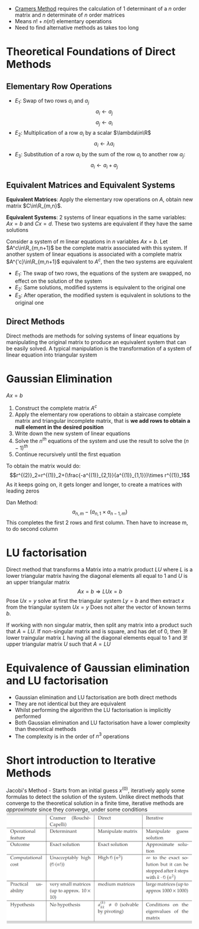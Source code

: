 - [Cramers Method](../1043%20-%20Maths%202/22.02.23%20-%20Systems%20of%20Linear%20Equations.md#cramers-theorem) requires the calculation of 1 determinant of a $n$ order matrix and $n$ determinate of $n$ order matrices
- Means $n!+n(n!)$ elementary operations
- Need to find alternative methods as takes too long

# Theoretical Foundations of Direct Methods
## Elementary Row Operations
- $E_1$: Swap of two rows $a_i$ and $a_j$
$$a_i \leftarrow a_j$$
$$a_j \leftarrow a_i$$
- $E_2$: Multiplication of a row $a_i$ by a scalar $\lambda\in\R$
$$a_i\leftarrow\lambda a_i$$
- $E_3$: Substitution of a row $a_i$ by the sum of the row $a_i$ to another row $a_j$:
$$a_i\leftarrow a_i+a_j$$

## Equivalent Matrices and Equivalent Systems
**Equivalent Matrices**: Apply the elementary row operations on $A$, obtain new matrix $C\in\R_{m,n}$. 

**Equivalent Systems**: 2 systems of linear equations in the same variables: $Ax=b$ and $Cx=d$. These two systems are equivalent if they have the same solutions

Consider a system of $m$ linear equations in $n$ variables $Ax=b$. Let $A^c\in\R_{m,n+1}$ be the complete matrix associated with this system.
If another system of linear equations is associated with a complete matrix $A^{'c}\in\R_{m,n+1}$ equivalent to $A^c$, then the two systems are equivalent

- $E_1$: The swap of two rows, the equations of the system are swapped, no effect on the solution of the system
- $E_2$: Same solutions, modified systems is equivalent to the original one
- $E_3$: After operation, the modified system is equivalent in solutions to the original one

## Direct Methods
Direct methods are methods for solving systems of linear equations by manipulating the original matrix to produce an equivalent system that can be easily solved. A typical manipulation is the transformation of a system of linear equation into triangular system

# Gaussian Elimination 
$Ax=b$
1. Construct the complete matrix $A^c$
2. Apply the elementary row operations to obtain a staircase complete matrix and triangular incomplete matrix, that is **we add rows to obtain a null element in the desired position**
3. Write down the new system of linear equations
4. Solve the $n^{th}$ equations of the system and use the result to solve the $(n-1)^{th}$
5. Continue recursively until the first equation

To obtain the matrix would do:
$$r^{(2)}_2=r^{(1)}_2+(\frac{-a^{(1)}_{2,1}}{a^{(1)}_{1,1}})\times r^{(1)}_1$$
As it keeps going on, it gets longer and longer, to create a matrices with leading zeros

Dan Method:
$$a_{n,m}-(a_{n,1}\times a_{n-1,m})$$
This completes the first 2 rows and first column. Then have to increase m, to do second column

# LU factorisation
Direct method that transforms a Matrix into a matrix product $LU$ where $L$ is a lower triangular matrix having the diagonal elements all equal to 1 and $U$ is an upper triangular matrix
$$Ax=b\Rightarrow LUx=b$$
Pose $Ux=y$ solve at first the triangular system $Ly=b$ and then extract $x$ from the triangular system $Ux=y$
Does not alter the vector of known terms $b$. 

If working with non singular matrix, then split any matrix into a product such that $A=LU$.
If non-singular matrix and is square, and has det of 0, then $\exists!$ lower traingular matrix $L$ having all the diagonal elements equal to 1 and $\exists!$ upper triangular matrix $U$ such that $A=LU$

# Equivalence of Gaussian elimination and LU factorisation
- Gaussian elimination and LU factorisation are both direct methods
- They are not identical but they are equivalent
- Whilst performing the algorithm the LU factorisation is implicitly performed
- Both Gaussian elimination and LU factorisation have a lower complexity than theoretical methods
- The complexity is in the order of $n^3$ operations


# Short introduction to Iterative Methods
Jacobi's Method - Starts from an initial guess $x^{(0)}$, iteratively apply some formulas to detect the solution of the system. 
Unlike direct methods that converge to the theoretical solution in a finite time, iterative methods are *approximate* since they *converge*, under some conditions
![de24a6992d8ae1212eee0928d816f2a3.png](../_resources/de24a6992d8ae1212eee0928d816f2a3.png)
